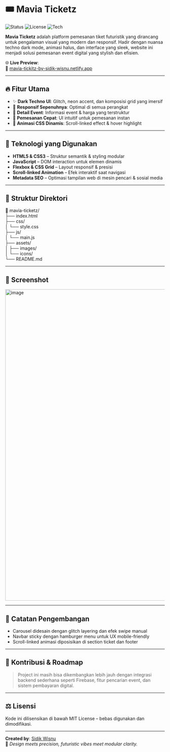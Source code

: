 # 🎟️ Mavia Ticketz

![Status](https://img.shields.io/badge/status-live-green)
![License](https://img.shields.io/badge/license-MIT-blue)
![Tech](https://img.shields.io/badge/tech-HTML%2FCSS%20--%20JS--responsive-purple)

**Mavia Ticketz** adalah platform pemesanan tiket futuristik yang dirancang untuk pengalaman visual yang modern dan responsif. Hadir dengan nuansa techno dark mode, animasi halus, dan interface yang sleek, website ini menjadi solusi pemesanan event digital yang stylish dan efisien.

🌐 **Live Preview**:  
🔗 [mavia-tickitz-by-sidik-wisnu.netlify.app](https://mavia-tickitz-by-sidik-wisnu.netlify.app/)

---

## 🔥 Fitur Utama

- ✨ **Dark Techno UI**: Glitch, neon accent, dan komposisi grid yang imersif
- 📱 **Responsif Sepenuhnya**: Optimal di semua perangkat
- 🧾 **Detail Event**: Informasi event & harga yang terstruktur
- 🎫 **Pemesanan Cepat**: UI intuitif untuk pemesanan instan
- 💫 **Animasi CSS Dinamis**: Scroll-linked effect & hover highlight

---

## 🚀 Teknologi yang Digunakan

- **HTML5 & CSS3** – Struktur semantik & styling modular
- **JavaScript** – DOM interaction untuk elemen dinamis
- **Flexbox & CSS Grid** – Layout responsif & presisi
- **Scroll-linked Animation** – Efek interaktif saat navigasi
- **Metadata SEO** – Optimasi tampilan web di mesin pencari & sosial media

---

## 📂 Struktur Direktori
📁 mavia-ticketz/  
├── index.html  
├── css/  
│        └── style.css  
├── js/  
│        └── main.js  
├── assets/  
│        ├── images/  
│        └── icons/  
└── README.md


---

## 📸 Screenshot

 <img width="1920" height="982" alt="image" src="https://github.com/user-attachments/assets/f833d345-a651-419e-a01e-da79041dd8bc" />


---

## 📌 Catatan Pengembangan

- Carousel didesain dengan glitch layering dan efek swipe manual
- Navbar sticky dengan hamburger menu untuk UX mobile-friendly
- Scroll-linked animasi diposisikan di section ticket dan footer

---

## 🧠 Kontribusi & Roadmap

> Project ini masih bisa dikembangkan lebih jauh dengan integrasi backend sederhana seperti Firebase, fitur pencarian event, dan sistem pembayaran digital.

---

## ⚖️ Lisensi

Kode ini dilisensikan di bawah MIT License – bebas digunakan dan dimodifikasi.

---

**Created by**: [Sidik Wisnu](https://github.com/siddiq24)  
💬 _Design meets precision, futuristic vibes meet modular clarity._
